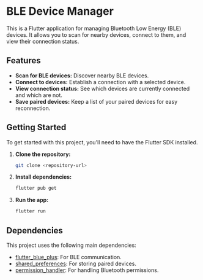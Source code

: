 # BLE Device Manager

This is a Flutter application for managing Bluetooth Low Energy (BLE) devices. It allows you to scan for nearby devices, connect to them, and view their connection status.

## Features

*   **Scan for BLE devices:** Discover nearby BLE devices.
*   **Connect to devices:** Establish a connection with a selected device.
*   **View connection status:** See which devices are currently connected and which are not.
*   **Save paired devices:** Keep a list of your paired devices for easy reconnection.

## Getting Started

To get started with this project, you'll need to have the Flutter SDK installed.

1.  **Clone the repository:**
    ```bash
    git clone <repository-url>
    ```
2.  **Install dependencies:**
    ```bash
    flutter pub get
    ```
3.  **Run the app:**
    ```bash
    flutter run
    ```

## Dependencies

This project uses the following main dependencies:

*   [flutter_blue_plus](https://pub.dev/packages/flutter_blue_plus): For BLE communication.
*   [shared_preferences](https://pub.dev/packages/shared_preferences): For storing paired devices.
*   [permission_handler](https://pub.dev/packages/permission_handler): For handling Bluetooth permissions.